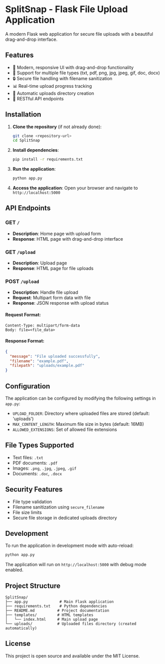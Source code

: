 # SplitSnap - Flask File Upload Application

A modern Flask web application for secure file uploads with a beautiful drag-and-drop interface.

## Features

- 🎨 Modern, responsive UI with drag-and-drop functionality
- 📁 Support for multiple file types (txt, pdf, png, jpg, jpeg, gif, doc, docx)
- 🔒 Secure file handling with filename sanitization
- 📊 Real-time upload progress tracking
- 💾 Automatic uploads directory creation
- 🚀 RESTful API endpoints

## Installation

1. **Clone the repository** (if not already done):
   ```bash
   git clone <repository-url>
   cd SplitSnap
   ```

2. **Install dependencies**:
   ```bash
   pip install -r requirements.txt
   ```

3. **Run the application**:
   ```bash
   python app.py
   ```

4. **Access the application**:
   Open your browser and navigate to `http://localhost:5000`

## API Endpoints

### GET `/`
- **Description**: Home page with upload form
- **Response**: HTML page with drag-and-drop interface

### GET `/upload`
- **Description**: Upload page
- **Response**: HTML page for file uploads

### POST `/upload`
- **Description**: Handle file upload
- **Request**: Multipart form data with file
- **Response**: JSON response with upload status

#### Request Format:
```
Content-Type: multipart/form-data
Body: file=<file_data>
```

#### Response Format:
```json
{
  "message": "File uploaded successfully",
  "filename": "example.pdf",
  "filepath": "uploads/example.pdf"
}
```

## Configuration

The application can be configured by modifying the following settings in `app.py`:

- `UPLOAD_FOLDER`: Directory where uploaded files are stored (default: 'uploads')
- `MAX_CONTENT_LENGTH`: Maximum file size in bytes (default: 16MB)
- `ALLOWED_EXTENSIONS`: Set of allowed file extensions

## File Types Supported

- Text files: `.txt`
- PDF documents: `.pdf`
- Images: `.png`, `.jpg`, `.jpeg`, `.gif`
- Documents: `.doc`, `.docx`

## Security Features

- File type validation
- Filename sanitization using `secure_filename`
- File size limits
- Secure file storage in dedicated uploads directory

## Development

To run the application in development mode with auto-reload:

```bash
python app.py
```

The application will run on `http://localhost:5000` with debug mode enabled.

## Project Structure

```
SplitSnap/
├── app.py              # Main Flask application
├── requirements.txt    # Python dependencies
├── README.md          # Project documentation
├── templates/         # HTML templates
│   └── index.html     # Main upload page
└── uploads/           # Uploaded files directory (created automatically)
```

## License

This project is open source and available under the MIT License. 